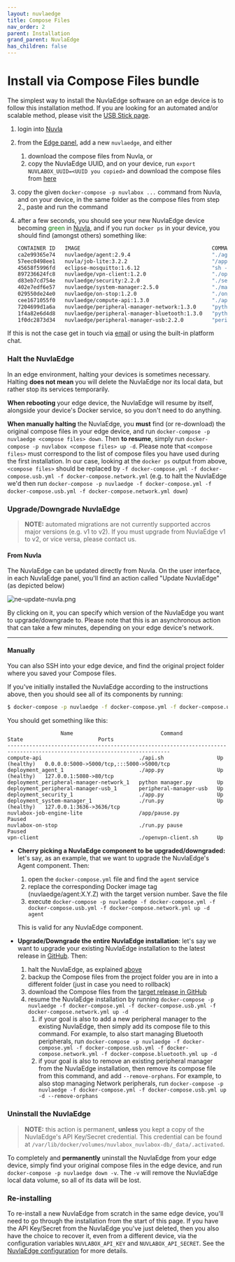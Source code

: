 ```yaml
---
layout: nuvlaedge
title: Compose Files
nav_order: 2
parent: Installation
grand_parent: NuvlaEdge
has_children: false
---
```


# Install via Compose Files bundle

The simplest way to install the NuvlaEdge software on an edge device is to follow this installation method.  If you are looking for an automated and/or scalable method, please visit the [USB Stick page](/nuvlaedge/installation/install-with-usb-stick).

1. login into [Nuvla](https://nuvla.io)
2. from the [Edge panel](https://nuvla.io/ui/edges), add a new `nuvlaedge`, and either
    1. download the compose files from Nuvla, or
    2. copy the NuvlaEdge UUID, and on your device, run `export NUVLABOX_UUID=<UUID you copied>` and download the compose files from [here](https://github.com/nuvlaedge/deployment/releases)
3. copy the given `docker-compose -p nuvlabox ...` command from Nuvla, and on your device, in the same folder as the compose files from step 2., paste and run the command
4. after a few seconds, you should see your new NuvlaEdge device becoming <span style="color:green">green</span> in [Nuvla](https://nuvla.io/ui/edges), and if you run `docker ps` in your device, you should find (amongst others) something like:

   ```bash
   CONTAINER ID   IMAGE                                          COMMAND                  CREATED        STATUS                  PORTS                                       NAMES
   ca2e99365e74   nuvlaedge/agent:2.9.4                          "./agent_main.py"        1 hours ago    Up 1 hour (healthy)     127.0.0.1:5080->80/tcp                      nuvlaedge_agent_1
   57eec0498ee1   nuvla/job-lite:3.2.2                           "/app/pause.py"          1 hours ago    Up 1 hour (Paused)                                                  nuvlaedge-job-engine-lite
   45658f5996fd   eclipse-mosquitto:1.6.12                       "sh -c 'sleep 10 && …"   1 hours ago    Up 1 hour               1883/tcp                                    data-gateway.1.x9k0ap8usf0uvpbv4qqhef9fi
   897236624fc8   nuvlaedge/vpn-client:1.2.0                     "./openvpn-client.sh"    1 hours ago    Up 1 hour                                                           vpn-client
   d83eb7cd754e   nuvlaedge/security:2.2.0                       "./security-entrypoi…"   1 hours ago    Up 1 hour                                                           nuvlaedge_security_1
   402e7edf6e57   nuvlaedge/system-manager:2.5.0                 "./manager_main.py"      1 hours ago    Up 1 hour (healthy)     127.0.0.1:3636->3636/tcp                    nuvlaedge_system-manager_1
   029550de24e0   nuvlaedge/on-stop:1.2.0                        "./on_stop_main.py p…"   1 hours ago    Up 1 hour (Paused)                                                  nuvlaedge-on-stop
   cee1671055f0   nuvlaedge/compute-api:1.3.0                    "./api.sh"               1 hours ago    Up 1 hour (healthy)     0.0.0.0:5000->5000/tcp, :::5000->5000/tcp   compute-api
   7204699d1a6a   nuvlaedge/peripheral-manager-network:1.3.0     "python network_mana…"   1 hours ago    Up 1 hour                                                           nuvlaedge_peripheral-manager-network_1
   1f4a82e6d4d8   nuvlaedge/peripheral-manager-bluetooth:1.3.0   "python -u bluetooth…"   1 hours ago    Up 1 hour                                                           nuvlaedge_peripheral-manager-bluetooth_1
   1f0dc2873d34   nuvlaedge/peripheral-manager-usb:2.2.0         "peripheral-manager-…"   1 hours ago    Up 1 hour                                                           nuvlaedge_peripheral-manager-usb_1
   ```

If this is not the case get in touch via [email](mailto:support@sixsq.com) or using the built-in platform chat.

### Halt the NuvlaEdge

In an edge environment, halting your devices is sometimes necessary. Halting **does not mean** you will delete the NuvlaEdge nor its local data, but rather stop its services temporarily.

**When rebooting** your edge device, the NuvlaEdge will resume by itself, alongside your device's Docker service, so you don't need to do anything.

**When manually halting** the NuvlaEdge, you **must** find (or re-download) the original compose files in your edge device, and run `docker-compose -p nuvlaedge <compose files> down`. Then **to resume**, simply run `docker-compose -p nuvlabox <compose files> up -d`. Please note that `<compose files>` must correspond to the list of compose files you have used during the first installation. In our case, looking at the `docker ps` output from above, `<compose files>` should be replaced by `-f docker-compose.yml -f docker-compose.usb.yml -f docker-compose.network.yml` (e.g. to halt the NuvlaEdge we'd then run `docker-compose -p nuvlaedge -f docker-compose.yml -f docker-compose.usb.yml -f docker-compose.network.yml down`)


### Upgrade/Downgrade NuvlaEdge

> **NOTE:** automated migrations are not currently supported accros major versions (e.g. v1 to v2). If you must upgrade from NuvlaEdge v1 to v2, or vice versa, please contact us.

#### From Nuvla

The NuvlaEdge can be updated directly from Nuvla. On the user interface, in each NuvlaEdge panel, you'll find an action called "Update NuvlaEdge" (as depicted below)

![ne-update-nuvla.png](/assets/img/ne-update-nuvla.png)

By clicking on it, you can specify which version of the NuvlaEdge you want to upgrade/downgrade to. Please note that this is an asynchronous action that can take a few minutes, depending on your edge device's network.

---

#### Manually

You can also SSH into your edge device, and find the original project folder where you saved your Compose files.

If you've initially installed the NuvlaEdge according to the instructions above, then you should see all of its components by running:

```bash
$ docker-compose -p nuvlaedge -f docker-compose.yml -f docker-compose.usb.yml -f docker-compose.network.yml ps
```

You should get something like this:

```
                 Name                            Command              State                        Ports                  
--------------------------------------------------------------------------------------------------------------------------
compute-api                               ./api.sh                 Up (healthy)   0.0.0.0:5000->5000/tcp,:::5000->5000/tcp
deployment_agent_1                        ./app.py                 Up (healthy)   127.0.0.1:5080->80/tcp                  
deployment_peripheral-manager-network_1   python manager.py        Up                                                     
deployment_peripheral-manager-usb_1       peripheral-manager-usb   Up                                                     
deployment_security_1                     ./app.py                 Up                                                     
deployment_system-manager_1               ./run.py                 Up (healthy)   127.0.0.1:3636->3636/tcp                
nuvlabox-job-engine-lite                  /app/pause.py            Paused                                                 
nuvlabox-on-stop                          ./run.py pause           Paused                                                 
vpn-client                                ./openvpn-client.sh      Up       
```

- **Cherry picking a NuvlaEdge component to be upgraded/downgraded:** let's say, as an example, that we want to upgrade the NuvlaEdge's Agent component. Then:
    1. open the `docker-compose.yml` file and find the `agent` service
    2. replace the corresponding Docker image tag (nuvlaedge/agent:X.Y.Z) with the target version number. Save the file
    4. execute `docker-compose -p nuvlaedge -f docker-compose.yml -f docker-compose.usb.yml -f docker-compose.network.yml up -d agent`

  This is valid for any NuvlaEdge component.

- **Upgrade/Downgrade the entire NuvlaEdge installation**: let's say we want to upgrade your existing NuvlaEdge installation to the latest release in [GitHub](https://github.com/nuvlaedge/deployment/releases). Then:
    1. halt the NuvlaEdge, as explained [above](#halt-the-nuvlaedge)
    2. backup the Compose files from the project folder you are in into a different folder (just in case you need to rollback)
    3. download the Compose files from the [target release in GitHub](https://github.com/nuvlaedge/deployment/releases)
    4. resume the NuvlaEdge installation by running `docker-compose -p nuvlaedge -f docker-compose.yml -f docker-compose.usb.yml -f docker-compose.network.yml up -d`
       1. if your goal is also to add a new peripheral manager to the existing NuvlaEdge, then simply add its compose file to this command. For example, to also start managing Bluetooth peripherals, run `docker-compose -p nuvlaedge -f docker-compose.yml -f docker-compose.usb.yml -f docker-compose.network.yml -f docker-compose.bluetooth.yml up -d`
       2. if your goal is also to remove an existing peripheral manager from the NuvlaEdge installation, then remove its compose file from this command, and add `--remove-orphans`. For example, to also stop managing Network peripherals, run `docker-compose -p nuvlaedge -f docker-compose.yml -f docker-compose.usb.yml up -d --remove-orphans`
       

### Uninstall the NuvlaEdge

> **NOTE:** this action is permanent, **unless** you kept a copy of the NuvlaEdge's API Key/Secret credential. This credential can be found at `/var/lib/docker/volumes/nuvlabox_nuvlabox-db/_data/.activated`. 

To completely and **permanently** uninstall the NuvlaEdge from your edge device, simply find your original compose files in the edge device, and run `docker-compose -p nuvlaedge down -v`. The `-v` will remove the NuvlaEdge local data volume, so all of its data will be lost.

### Re-installing

To re-install a new NuvlaEdge from scratch in the same edge device, you'll need to go through the installation from the start of this page. If you have the API Key/Secret from the NuvlaEdge you've just deleted, then you also have the choice to recover it, even from a different device, via the configuration variables `NUVLABOX_API_KEY` and `NUVLABOX_API_SECRET`. See the [NuvlaEdge configuration](/nuvlaedge/configuration/) for more details.
